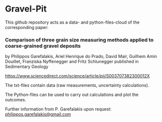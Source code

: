 # Gravel-Pit

This github repository acts as a data- and python-files-cloud of the corresponding paper:

### Comparison of three grain size measuring methods applied to coarse-grained gravel deposits ###
by
Philippos Garefalakis, Ariel Henrique do Prado, David Mair, Guilhem Amin Douillet, Franziska Nyffenegger and Fritz Schlunegger
published in
Sedimentary Geology

https://www.sciencedirect.com/science/article/pii/S003707382300012X

The txt-files contain data (raw measurements, uncertainty calculations).

The Python-files can be used to carry out calculations and plot the outcomes.

Further information from P. Garefalakis upon request: philippos.garefalakis@gmail.com
